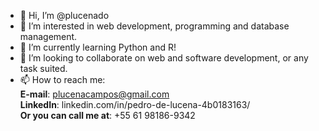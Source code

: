 - 👋 Hi, I’m @plucenado
- 👀 I’m interested in web development, programming and database management.
- 🌱 I’m currently learning Python and R!
- 💞️ I’m looking to collaborate on web and software development, or any task suited.
- 📫 How to reach me:<br>
<strong>E-mail</strong>: plucenacampos@gmail.com<br>
<strong>LinkedIn</strong>: linkedin.com/in/pedro-de-lucena-4b0183163/<br>
<strong>Or you can call me at</strong>: +55 61 98186-9342

<!---
plucenado/plucenado is a ✨ special ✨ repository because its `README.md` (this file) appears on your GitHub profile.
You can click the Preview link to take a look at your changes.
--->
